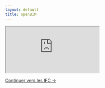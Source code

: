```yaml
---
layout: default
title: openBIM
---
```


<div class="embed-responsive embed-responsive-16by9">
  <iframe class="embed-responsive-item" src="https://www.youtube.com/embed/t3ECK4U0QeI"></iframe>
</div>

<a class="btn btn-primary-outline pull-right" href="{{ site.baseurl }}/ifc/premiers-pas/introduction.html">Continuer vers les IFC &rarr;</a>